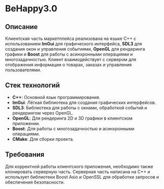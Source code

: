 # BeHappy3.0

## Описание
Клиентская часть маркетплейса реализована на языке C++ с использованием **ImGui** для графического интерфейса, **SDL3** для создания окон и управления событиями, **OpenGL** для рендеринга графики и **Boost** для работы с асинхронными операциями и многозадачностью. Клиент взаимодействует с сервером для отображения информации о товарах, заказах и управления пользователями.

## Стек технологий
- **C++**: Основной язык программирования.
- **ImGui**: Лёгкая библиотека для создания графических интерфейсов.
- **SDL3**: Библиотека для работы с окнами, обработкой событий и рендерингом через OpenGL.
- **OpenGL**: Для рендеринга 2D и 3D графики в клиентском приложении.
- **Boost**: Для работы с многозадачностью и асинхронными операциями.
- **CMake**: Для сборки проекта.

## Требования 
Для корректной работы клиентского приложения, необходимо также клонировать серверную часть. Серверная часть написана на C++ и использует библиотеки Boost Asio и OpenSSL для обработки запросов и обеспечения безопасности.

